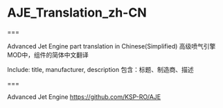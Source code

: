 # AJE_Translation_zh-CN
===

Advanced Jet Engine part translation in Chinese(Simplified)
高级喷气引擎MOD中，组件的简体中文翻译

Include: title, manufacturer, description
包含：标题、制造商、描述

===

Advanced Jet Engine 
https://github.com/KSP-RO/AJE
